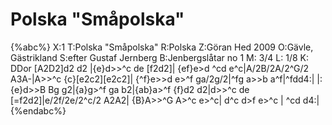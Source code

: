 # Polska "Småpolska"

{%abc%}
X:1
T:Polska "Småpolska"
R:Polska
Z:Göran Hed 2009
O:Gävle, Gästrikland
S:efter Gustaf Jernberg
B:Jenbergslåtar no 1
M: 3/4
L: 1/8
K: DDor
[A2D2]d2 d2 |{e}d>>^c de [f2d2]| {ef}e>d ^cd e^c|A/2B/2A/2^G/2 A3A-|A>>^c {c}[e2c2][e2c2]|
{^f}e>>d e>^f ga/2g/2|^fg a>>b a^f|^fdd4:|
|:{e}d>>B Bg g2|{a}g>^f ga b2|{ab}a>^f {f}d2 d2|d>>^c de [=f2d2]|e/2f/2e/2^c/2 A2A2|
{B}A>>^G A>^c e>^c| d^c d>f e>^c | ^cd d4:|
{%endabc%}

